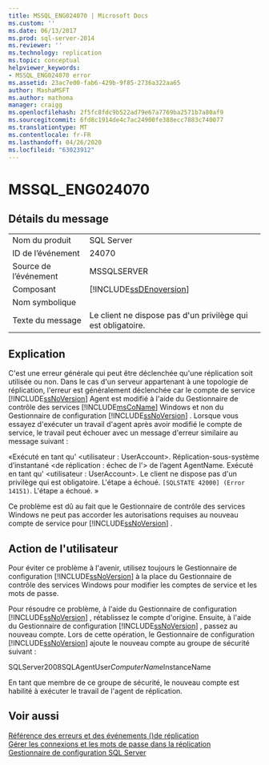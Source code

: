 ```yaml
---
title: MSSQL_ENG024070 | Microsoft Docs
ms.custom: ''
ms.date: 06/13/2017
ms.prod: sql-server-2014
ms.reviewer: ''
ms.technology: replication
ms.topic: conceptual
helpviewer_keywords:
- MSSQL_ENG024070 error
ms.assetid: 23ac7e00-fab6-429b-9f85-2736a322aa65
author: MashaMSFT
ms.author: mathoma
manager: craigg
ms.openlocfilehash: 2f5fc8fdc9b522ad79e67a7769ba2571b7a80af9
ms.sourcegitcommit: 6fd8c1914de4c7ac24900fe388ecc7883c740077
ms.translationtype: MT
ms.contentlocale: fr-FR
ms.lasthandoff: 04/26/2020
ms.locfileid: "63023912"
---
```

# <a name="mssql_eng024070"></a>MSSQL_ENG024070
    
## <a name="message-details"></a>Détails du message  
  
|||  
|-|-|  
|Nom du produit|SQL Server|  
|ID de l’événement|24070|  
|Source de l’événement|MSSQLSERVER|  
|Composant|[!INCLUDE[ssDEnoversion](../../includes/ssdenoversion-md.md)]|  
|Nom symbolique||  
|Texte du message|Le client ne dispose pas d'un privilège qui est obligatoire.|  
  
## <a name="explanation"></a>Explication  
 C'est une erreur générale qui peut être déclenchée qu'une réplication soit utilisée ou non. Dans le cas d'un serveur appartenant à une topologie de réplication, l'erreur est généralement déclenchée car le compte de service [!INCLUDE[ssNoVersion](../../includes/ssnoversion-md.md)] Agent est modifié à l'aide du Gestionnaire de contrôle des services [!INCLUDE[msCoName](../../includes/msconame-md.md)] Windows et non du Gestionnaire de configuration [!INCLUDE[ssNoVersion](../../includes/ssnoversion-md.md)] . Lorsque vous essayez d'exécuter un travail d'agent après avoir modifié le compte de service, le travail peut échouer avec un message d'erreur similaire au message suivant :  
  
 «Exécuté en tant qu' \<utilisateur : UserAccount>. Réplication-sous-système d’instantané \<de réplication : échec de l'> de l’agent AgentName. Exécuté en tant qu' \<utilisateur : UserAccount>. Le client ne dispose pas d'un privilège qui est obligatoire. L'étape a échoué. `[SQLSTATE 42000] (Error 14151)`. L'étape a échoué. »  
  
 Ce problème est dû au fait que le Gestionnaire de contrôle des services Windows ne peut pas accorder les autorisations requises au nouveau compte de service pour [!INCLUDE[ssNoVersion](../../includes/ssnoversion-md.md)] .  
  
## <a name="user-action"></a>Action de l'utilisateur  
 Pour éviter ce problème à l'avenir, utilisez toujours le Gestionnaire de configuration [!INCLUDE[ssNoVersion](../../includes/ssnoversion-md.md)] à la place du Gestionnaire de contrôle des services Windows pour modifier les comptes de service et les mots de passe.  
  
 Pour résoudre ce problème, à l'aide du Gestionnaire de configuration [!INCLUDE[ssNoVersion](../../includes/ssnoversion-md.md)] , rétablissez le compte d'origine. Ensuite, à l'aide du Gestionnaire de configuration [!INCLUDE[ssNoVersion](../../includes/ssnoversion-md.md)] , passez au nouveau compte. Lors de cette opération, le Gestionnaire de configuration [!INCLUDE[ssNoVersion](../../includes/ssnoversion-md.md)] ajoute le nouveau compte au groupe de sécurité suivant :  
  
 SQLServer2008SQLAgentUser$ComputerName$InstanceName  
  
 En tant que membre de ce groupe de sécurité, le nouveau compte est habilité à exécuter le travail de l'agent de réplication.  
  
## <a name="see-also"></a>Voir aussi  
 [Référence des erreurs et des événements &#40;&#41;de réplication](errors-and-events-reference-replication.md)   
 [Gérer les connexions et les mots de passe dans la réplication](security/identity-and-access-control-replication.md#manage-logins-and-passwords-in-replication)   
 [Gestionnaire de configuration SQL Server](../sql-server-configuration-manager.md)  
  
  

